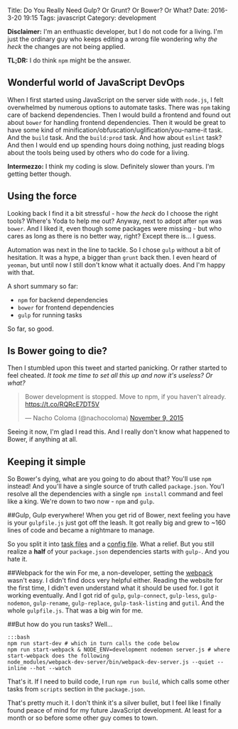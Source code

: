Title: Do You Really Need Gulp? Or Grunt? Or Bower? Or What?
Date: 2016-3-20 19:15
Tags: javascript
Category: development

**Disclaimer:** I'm an enthuastic developer, but I do not code for a living. I'm just the ordinary guy who keeps editing a wrong file wondering why *the heck* the changes are not being applied.

**TL;DR:** I do think `npm` might be the answer.

## Wonderful world of JavaScript DevOps
When I first started using JavaScript on the server side with `node.js`, I felt overwhelmed by numerous options to automate tasks. There was `npm` taking care of backend dependencies. Then I would build a&nbsp;frontend and found out about `bower` for handling frontend dependencies. Then it would be great to have some kind of minification/obfuscation/uglification/you-name-it task. And the `build` task. And the `build:prod` task. And how about `eslint` task? And then I would end up spending hours doing nothing, just reading blogs about the tools being used by others who do code for a living.

**Intermezzo:** I think my coding is slow. Definitely slower than yours. I'm getting better though.

## Using the force
Looking back I find it a bit stressful - how *the heck* do I choose the right tools? Where's Yoda to help me out? Anyway, next to adopt after `npm` was `bower`. And I liked it, even though some packages were missing - but who cares as long as there is no better way, right? Except there is&hellip; I guess.

Automation was next in the line to tackle. So I chose `gulp` without a bit of hesitation. It was a&nbsp;hype, a bigger than `grunt` back then. I even heard of `yeoman`, but until now I still don't know what it actually does. And I'm happy with that.

A short summary so far:

* `npm` for backend dependencies
* `bower` for frontend dependencies
* `gulp` for running tasks

So far, so good.

## Is Bower going to die?
Then I stumbled upon this tweet and started panicking. Or rather started to feel cheated. *It took me time to set all this up and now it's useless? Or what?*

<blockquote class="twitter-tweet" data-lang="en"><p lang="en" dir="ltr">Bower development is stopped. Move to npm, if you haven&#39;t already. <a href="https://t.co/RQRcE7DT5V">https://t.co/RQRcE7DT5V</a></p>&mdash; Nacho Coloma (@nachocoloma) <a href="https://twitter.com/nachocoloma/status/663622545162280960">November 9, 2015</a></blockquote>
<script async src="//platform.twitter.com/widgets.js" charset="utf-8"></script>

Seeing it now, I'm glad I read this. And I really don't know what happened to Bower, if anything at all.

## Keeping it simple
So Bower's dying, what are you going to do about that? You'll use `npm` instead! And you'll have a&nbsp;single source of truth called `package.json`. You'l resolve all the dependencies with a single `npm install` command and feel like a king. We're down to two now - `npm` and `gulp`.

##Gulp, Gulp everywhere!
When you get rid of Bower, next feeling you have is your `gulpfile.js` just got off the leash. It got really big and grew to ~160 lines of code and became a nightmare to manage.

So you split it into [task files](https://github.com/zimmicz/bookmap/commit/98a3ce451856e2beaac8fa2be9eb3b7e2878b0a7) and a [config file](https://github.com/zimmicz/bookmap/commit/07eaf7d355a47ff9d08e5b7138791a67669534d6). What a relief. But you still realize a **half** of your `package.json` dependencies starts with `gulp-`. And you hate it.

##Webpack for the win
For me, a non-developer, setting the [webpack](https://webpack.github.io/) wasn't easy. I didn't find docs very helpful either. Reading the website for the first time, I didn't even understand what it should be used for. I&nbsp;got it working eventually. And I got rid of `gulp`, `gulp-connect`, `gulp-less`, `gulp-nodemon`, `gulp-rename`, `gulp-replace`, `gulp-task-listing` and `gutil`. And the whole `gulpfile.js`. That was a big win for me.

##But how do you run tasks?
Well&hellip;
    
    :::bash
    npm run start-dev # which in turn calls the code below
    npm run start-webpack & NODE_ENV=development nodemon server.js # where start-webpack does the following
    node_modules/webpack-dev-server/bin/webpack-dev-server.js --quiet --inline --hot --watch

That's it. If I need to build code, I run `npm run build`, which calls some other tasks from `scripts` section in the `package.json`.

That's pretty much it. I don't think it's a silver bullet, but I feel like I finally found peace of mind for my future JavaScript development. At least for a month or so before some other guy comes to town.